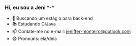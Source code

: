 ### Hi, eu sou a Jeni ^-^

- 🔭 Buscando um estágio para back-end
- 📚 Estudando C/Java
- 📫 Contate-me no e-mail: jeniffer-monteiro@outlook.com
- 😄 Pronouns: ela/dela
